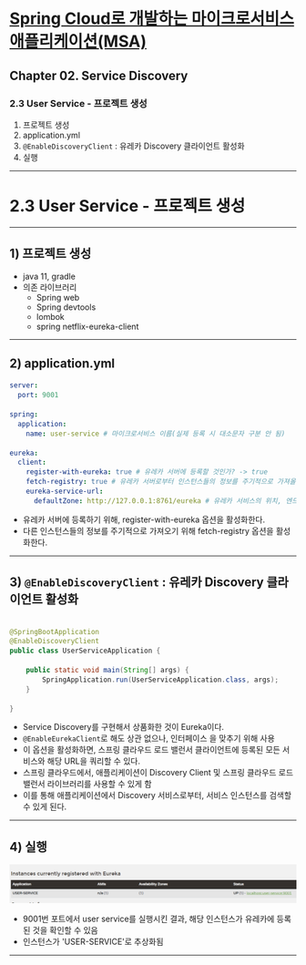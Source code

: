 # <a href = "../README.md" target="_blank">Spring Cloud로 개발하는 마이크로서비스 애플리케이션(MSA)</a>
## Chapter 02. Service Discovery
### 2.3 User Service - 프로젝트 생성
1) 프로젝트 생성
2) application.yml
3) `@EnableDiscoveryClient` : 유레카 Discovery 클라이언트 활성화
4) 실행

---

# 2.3 User Service - 프로젝트 생성

---

## 1) 프로젝트 생성
- java 11, gradle
- 의존 라이브러리
  - Spring web
  - Spring devtools
  - lombok
  - spring netflix-eureka-client

---

## 2) application.yml
```yaml
server:
  port: 9001

spring:
  application:
    name: user-service # 마이크로서비스 이름(실제 등록 시 대소문자 구분 안 됨)

eureka:
  client:
    register-with-eureka: true # 유레카 서버에 등록할 것인가? -> true
    fetch-registry: true # 유레카 서버로부터 인스턴스들의 정보를 주기적으로 가져올 것인가 -> true
    eureka-service-url:
      defaultZone: http://127.0.0.1:8761/eureka # 유레카 서비스의 위치, 엔드포인트

```
- 유레카 서버에 등록하기 위해, register-with-eureka 옵션을 활성화한다.
- 다른 인스턴스들의 정보를 주기적으로 가져오기 위해 fetch-registry 옵션을 활성화한다.

---

## 3) `@EnableDiscoveryClient` : 유레카 Discovery 클라이언트 활성화
```java

@SpringBootApplication
@EnableDiscoveryClient
public class UserServiceApplication {

    public static void main(String[] args) {
        SpringApplication.run(UserServiceApplication.class, args);
    }

}
```
- Service Discovery를 구현해서 상품화한 것이 Eureka이다.
- `@EnableEurekaClient`로 해도 상관 없으나, 인터페이스 을 맞추기 위해 사용
- 이 옵션을 활성화하면, 스프링 클라우드 로드 밸런서 클라이언트에 등록된 모든 서비스와 해당 URL을 쿼리할 수 있다.
- 스프링 클라우드에서, 애플리케이션이 Discovery Client 및 스프링 클라우드 로드 밸런서 라이브러리를 사용할 수 있게 함
- 이를 통해 애플리케이션에서 Discovery 서비스로부터, 서비스 인스턴스를 검색할 수 있게 된다.

---

## 4) 실행
![enroll-user-service](img/enroll-user-service.png)
- 9001번 포트에서 user service를 실행시킨 결과, 해당 인스턴스가 유레카에 등록된 것을 확인할 수 있음
- 인스턴스가 'USER-SERVICE'로 추상화됨

---
